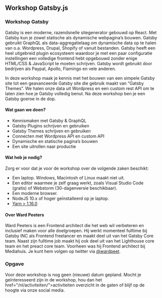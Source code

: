 <h2>Workshop Gatsby.js</h2>
<h3>Workshop Gatsby</h3>
<p>Gatsby is een moderne, razendsnelle sitegenerator gebouwd op React. Met Gatsby kun je zowel statische als dynamische webpagina’s bouwen. Gatsby gebruikt GraphQL als data-aggregatielaag om dynamische data op te halen van o.a. Wordpress, Drupal, Shopify of vanuit bestanden. Gatsby heeft een heel uitgebreid plugin ecosysteem waardoor je met een paar configuratie instellingen een volledige frontend hebt opgebouwd zonder enige HTML/CSS &amp; JavaScript te moeten schrijven. Gatsby wordt gebruikt door bedrijven als Paypal, Apollo, Flamingo en vele anderen.</p>
<p>In deze workshop maak je kennis met het bouwen van een simpele Gatsby site tot een geavanceerde Gatsby site die gebruik maakt van “Gatsby Themes”. We halen onze data uit Wordpress en een custom rest API om te laten zien hoe je Gatsby volledig benut. Na deze workshop ben je een Gatsby goeroe in de dop.</p>
<h4>Wat gaan we doen?</h4>
<ul>
<li>Kennismaken met Gatsby &amp; GraphQL</li>
<li>Gatsby Plugins schrijven en gebruiken</li>
<li>Gatsby Themes schrijven en gebruiken</li>
<li>Connecten met Wordpress API en custom API</li>
<li>Dynamische en statische pagina’s bouwen</li>
<li>Een site uitrollen naar productie</li>
</ul>
<h4>Wat heb je nodig?</h4>
<p>Zorg er voor dat je voor de workshop over de volgende zaken beschikt:</p>
<ul>
<li>Een laptop. Windows, Macintosh of Linux maakt niet uit.</li>
<li>Een editor waarmee je zelf graag werkt, zoals Visual Studio Code (gratis) of Webstorm (30-dagenversie beschikbaar).</li>
<li>Een moderne browser.</li>
<li>NodeJS 10.x of hoger geïnstalleerd op je laptop.</li>
<li><a href="https://yarnpkg.com/lang/en/">Yarn &gt; 1.16.0</a></li>
</ul>
<h4>Over Ward Peeters</h4>
<p>Ward Peeters is een Frontend architect die het web wil verbeteren en inclusief maken voor alle doelgroepen. Hij werkt momenteel fulltime bij Gatsby INC als Frontend freelancer en maakt deel uit van het Gatsby Core team. Naast zijn fulltime job maakt hij ook deel uit van het Lighthouse core team en het preact core team. Voorheen was hij Frontend architect bij Mediahuis. Je kunt hem volgen op twitter via <a href="https://twitter.com/wardpeet">@wardpeet</a>.</p>
<h3>Opgave</h3>
<p>Voor deze workshop is nog geen (nieuwe) datum gepland. Mocht je geïnteresseerd zijn in de workshop, hou dan het href="/nl/activiteiten/">activiteiten overzicht</a> in de gaten of blijf op de hoogte via onze social media.</p>
